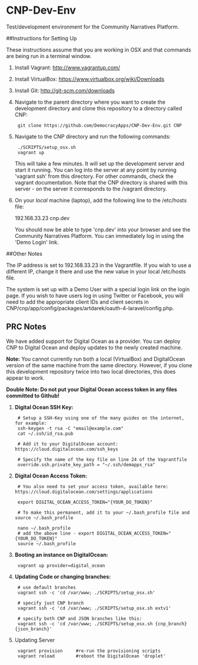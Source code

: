 CNP-Dev-Env
===========

Test/development environment for the Community Narratives Platform. 

##Instructions for Setting Up

These instructions assume that you are working in OSX and that commands are being run in a terminal window.

1. Install Vagrant: http://www.vagrantup.com/
2. Install VirtualBox: https://www.virtualbox.org/wiki/Downloads
3. Install Git: http://git-scm.com/downloads
4. Navigate to the parent directory where you want to create the development 
   directory and clone this repository to a directory called CNP:

        git clone https://github.com/DemocracyApps/CNP-Dev-Env.git CNP

5. Navigate to the CNP directory and run the following commands:

        ./SCRIPTS/setup_osx.sh
        vagrant up

   This will take a few minutes. It will set up the development server and start it running. You can
   log into the server at any point by running 'vagrant ssh' from this directory. For other commands,
   check the vagrant documentation. Note that the CNP directory is shared with this server - on the server it corresponds to the /vagrant directory.

6. On your *local* machine (laptop), add the following line to the /etc/hosts file:

      192.168.33.23  cnp.dev
      
   You should now be able to type 'cnp.dev' into your browser and see the Community Narratives Platform.
   You can immediately log in using the 'Demo Login' link.

##Other Notes

   The IP address is set to 192.168.33.23 in the Vagrantfile. If you wish to use a different
   IP, change it there and use the new value in your local /etc/hosts file.

   The system is set up with a Demo User with a special login link on the login page. If you wish
   to have users log in using Twitter or Facebook, you will need to add the appropriate client IDs and client secrets in CNP/cnp/app/config/packages/artdarek/oauth-4-laravel/config.php.


## PRC Notes

We have added support for Digital Ocean as a provider. You can deploy CNP to Digital Ocean and deploy updates to the newly created machine. 

**Note:** You cannot currently run both a local (VirtualBox) and DigitalOcean version of the same machine from the same directory. However, if you clone this development repository twice into two local directories, this does appear to work. 

**Double Note: Do not put your Digital Ocean access token in any files committed to Github!**

1. **Digital Ocean SSH Key:**

        # Setup a SSH-Key using one of the many guides on the internet, for example:
        ssh-keygen -t rsa -C "email@example.com"
        cat ~/.ssh/id_rsa.pub

        # Add it to your DigitalOcean account: https://cloud.digitalocean.com/ssh_keys

        # Specify the name of the key file on line 24 of the Vagrantfile
        override.ssh.private_key_path = "~/.ssh/demapps_rsa"

2. **Digital Ocean Access Token:**

        # You also need to set your access token, available here: https://cloud.digitalocean.com/settings/applications

        export DIGITAL_OCEAN_ACCESS_TOKEN="{YOUR_DO_TOKEN}"

        # To make this permanent, add it to your ~/.bash_profile file and source ~/.bash_profile
        
        nano ~/.bash_profile
        # add the above line - export DIGITAL_OCEAN_ACCESS_TOKEN="{YOUR_DO_TOKEN}"
        source ~/.bash_profile

2. **Booting an instance on DigitalOcean:**

        vagrant up provider=digital_ocean

3. **Updating Code or changing branches:**

        # use default branches
        vagrant ssh -c 'cd /var/www; ./SCRIPTS/setup_osx.sh'

        # specify just CNP branch
        vagrant ssh -c 'cd /var/www; ./SCRIPTS/setup_osx.sh extv1'                      

        # specify both CNP and JSON branches like this:
        vagrant ssh -c 'cd /var/www; ./SCRIPTS/setup_osx.sh {cnp_branch} {json_branch}' 

4. Updating Server

        vagrant provision     #re-run the provisioning scripts
        vagrant reload        #reboot the DigitalOcean 'droplet'

